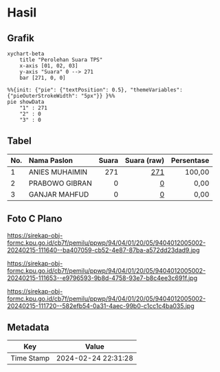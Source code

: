 # Hasil

## Grafik

```mermaid
xychart-beta
    title "Perolehan Suara TPS"
    x-axis [01, 02, 03]
    y-axis "Suara" 0 --> 271
    bar [271, 0, 0]
```

```mermaid
%%{init: {"pie": {"textPosition": 0.5}, "themeVariables": {"pieOuterStrokeWidth": "5px"}} }%%
pie showData
    "1" : 271
    "2" : 0
    "3" : 0
```

## Tabel

| No. | Nama Paslon    | Suara | Suara (raw) | Persentase |
|:--- |:-------------- | -----:| -----------:| ----------:|
| 1   | ANIES MUHAIMIN | 271   | [271][p-1]  | 100,00     |
| 2   | PRABOWO GIBRAN | 0     | [0][p-2]    | 0,00       |
| 3   | GANJAR MAHFUD  | 0     | [0][p-3]    | 0,00       |


[p-1]: https://github.com/gigit-pemilu/pemilu-2024-94-papua-tengah/blob/main/pilpres/hitung-suara/sub/94-papua-tengah/sub/04-mimika/sub/01-mimika-baru/sub/2005-minabua/sub/002-tps/sub/paslon-1.txt
[p-2]: https://github.com/gigit-pemilu/pemilu-2024-94-papua-tengah/blob/main/pilpres/hitung-suara/sub/94-papua-tengah/sub/04-mimika/sub/01-mimika-baru/sub/2005-minabua/sub/002-tps/sub/paslon-2.txt
[p-3]: https://github.com/gigit-pemilu/pemilu-2024-94-papua-tengah/blob/main/pilpres/hitung-suara/sub/94-papua-tengah/sub/04-mimika/sub/01-mimika-baru/sub/2005-minabua/sub/002-tps/sub/paslon-3.txt

## Foto C Plano

https://sirekap-obj-formc.kpu.go.id/cb7f/pemilu/ppwp/94/04/01/20/05/9404012005002-20240215-111640--ba407059-cb52-4e87-87ba-a572dd23dad9.jpg

https://sirekap-obj-formc.kpu.go.id/cb7f/pemilu/ppwp/94/04/01/20/05/9404012005002-20240215-111653--e9796593-9b8d-4758-93e7-b8c4ee3c691f.jpg

https://sirekap-obj-formc.kpu.go.id/cb7f/pemilu/ppwp/94/04/01/20/05/9404012005002-20240215-111720--582efb54-0a31-4aec-99b0-c1cc1c4ba035.jpg


## Metadata

| Key        | Value               |
| ---------- | ------------------- |
| Time Stamp | 2024-02-24 22:31:28 |



